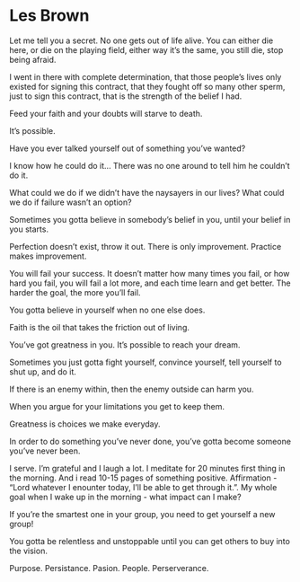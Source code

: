 # Les Brown

Let me tell you a secret. No one gets out of life alive. You can either die here, or die on the playing field, either way it’s the same, you still die, stop being afraid.

I went in there with complete determination, that those people’s lives only existed for signing this contract, that they fought off so many other sperm, just to sign this contract, that is the strength of the belief I had.

Feed your faith and your doubts will starve to death.

It’s possible.

Have you ever talked yourself out of something you’ve wanted?

I know how he could do it... There was no one around to tell him he couldn’t do it.

What could we do if we didn’t have the naysayers in our lives? What could we do if failure wasn’t an option?

Sometimes you gotta believe in somebody’s belief in you, until your belief in you starts.

Perfection doesn’t exist, throw it out. There is only improvement. Practice makes improvement.

You will fail your success. It doesn’t matter how many times you fail, or how hard you fail, you will fail a lot more, and each time learn and get better. The harder the goal, the more you’ll fail.

You gotta believe in yourself when no one else does.

Faith is the oil that takes the friction out of living.

You’ve got greatness in you. It’s possible to reach your dream.

Sometimes you just gotta fight yourself, convince yourself, tell yourself to shut up, and do it.

If there is an enemy within, then the enemy outside can harm you.

When you argue for your limitations you get to keep them.

Greatness is choices we make everyday.

In order to do something you’ve never done, you’ve gotta become someone you’ve never been.

I serve. I’m grateful and I laugh a lot. I meditate for 20 minutes first thing in the morning. And i read 10-15 pages of something positive. Affirmation - “Lord whatever I enounter today, I’ll be able to get through it.”. My whole goal when I wake up in the morning - what impact can I make?

If you’re the smartest one in your group, you need to get yourself a new group!

You gotta be relentless and unstoppable until you can get others to buy into the vision.

Purpose. Persistance. Pasion. People. Perserverance.